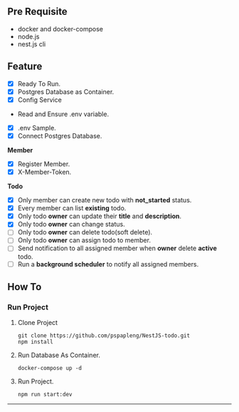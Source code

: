 ## Pre Requisite

- docker and docker-compose
- node.js
- nest.js cli

## Feature

- [x] Ready To Run.
- [x] Postgres Database as Container.
- [x] Config Service
- Read and Ensure .env variable.
- [x] .env Sample.
- [x] Connect Postgres Database.

**Member**

- [x] Register Member.
- [x] X-Member-Token.

**Todo**

- [x] Only member can create new todo with **not_started** status.
- [x] Every member can list **existing** todo.
- [x] Only todo **owner** can update their **title** and **description**.
- [x] Only todo **owner** can change status.
- [ ] Only todo **owner** can delete todo(soft delete).
- [ ] Only todo **owner** can assign todo to member.
- [ ] Send notification to all assigned member when **owner** delete **active** todo.
- [ ] Run a **background scheduler** to notify all assigned members.

## How To

### Run Project

1.  Clone Project
    ```
    git clone https://github.com/pspapleng/NestJS-todo.git
    npm install
    ```
2.  Run Database As Container.
    ```
    docker-compose up -d
    ```
3.  Run Project.
    ```
    npm run start:dev
    ```

---
